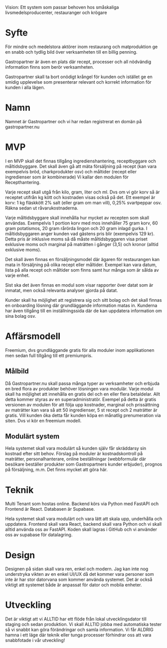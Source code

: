 Vision: Ett system som passar behoven hos småskaliga livsmedelsproducenter, restauranger och krögare

# Syfte
För mindre och medelstora aktörer inom restaurang och matproduktion ge en snabb och tydlig bild över verksamheten till en billig penning.

Gastropartner är även en plats där recept, processer och all nödvändig information finns som berör verksamheten. 

Gastropartner skall ta bort onödigt krångel för kunden och istället ge en smidig upplevelse som presenterar relevant och korrekt information för kunden i alla lägen.

# Namn
Namnet är Gastropartner och vi har redan registrerat en domän på gastropartner.nu

# MVP
I en MVP skall det finnas tillgång ingredienshantering, receptbyggare och måltidsbyggare. Det skall även gå att mäta försäljning på recept (kan vara exempelvis bröd, charkprodukter osv) och måltider (recept eller ingredienser som är kombinerade) Vi kallar den modulen för Recepthantering. 

Varje recept skall utgå från kilo, gram, liter och ml. Dvs om vi gör korv så är receptet utifrån kg kött och kostnaden visas också på det. Ett exempel är korv: 1 kg fläskkött 2% salt (eller gram om man vill), 0,25% svartpeppar osv. Räkna sedan ut råvarukostnaderna.

Varje måltidsbyggare skall innehålla hur mycket av recepten som skall användas. Exempelvis 1 portion korv med mos innehåller 75 gram korv, 60 gram potatismos, 20 gram rårörda lingon och 20 gram inlagd gurka. I måltidsbyggaren anger kunden vad gästens pris blir (exempelvis 129 kr). Detta pris är inklusive moms så då måste måltidsbyggaren visa priset exklusive moms och marginal på maträtten i gånger (3,5) och kronor (alltid exklusive moms).

Det skall även finnas en försäljningsmodel där ägaren för restaurangen kan mata in försäljning på olika recept eller måltider. Exempel kan vara datum, lista på alla recept och måltider som finns samt hur många som är sålda av varje enhet.

Sist ska det även finnas en modul som visar rapporter över datat som är inmatat, men också relevanta analyser gjorda på datat.

Kunder skall ha möjlighet att registrera sig och sitt bolag och det skall finnas en onboarding lösning där grundläggande information matas in. Kunderna har även tillgång till en inställningssida där de kan uppdatera information om sina bolag osv.

# Affärsmodell
Freemium, dvs grundläggande gratis för alla moduler inom applikationen men sedan full tillgång till ett premiumpris.

## Målbild
Då Gastropartner.nu skall passa många typer av verksamheter och erbjuda en bred flora av produkter behöver lösningen vara modulär. Varje modul skall ha möjlighet att innehålla en gratis del och en eller flera betaldelar. Allt detta kommer styras av en superadministratör. Exempel på detta är gratis versionen av modulen för att följa upp kostnader, marginal och prissättning av maträtter kan vara så att 50 ingredienser, 5 st recept och 2 maträtter är gratis. Vill kunden öka detta får kunden köpa en månatlig prenumeration via siten. Dvs vi kör en freemium modell.

## Modulärt system
Hela systemet skall vara modulärt så kunden själv får skräddarsy sin kostnad efter sitt behov. Förslag på moduler är kostnadskontroll på maträtter, personalhanterare, online beställningar (webbformulär där besökare beställer produkter som Gastropartners kunder erbjuder), prognos på försäljning, m.m. Det finns mycket att göra här.

# Teknik
Multi Tenant som hostas online. Backend körs via Python med FastAPI och Frontend är React. Databasen är Supabase.

Hela systemet skall vara modulärt och vara lätt att skala upp, underhålla och uppdatera. Frontend skall vara React, backend skall vara Python och vi skall alltid använda oss av FastAPI. Koden skall lagras i GitHub och vi använder oss av supabase för datalagring. 


# Design
Designen på sidan skall vara ren, enkel och modern. Jag kan inte nog understryka vikten av en enkel UI/UX då det kommer vara personer som inte är har stor datorvana som kommer använda systemet. Det är också viktigt att systemet både är anpassat för dator och mobila enheter.

# Utveckling
Det är viktigt att vi ALLTID har ett flöde från lokal utvecklingsdator till staging och sedan produktion. Vi skall ALLTID jobba med automatiska tester så vi snabbt kan göra förändringar och samla information. Vi får ALDRIG hamna i ett läge där teknik eller tunga processer förhindrar oss att vara snabbfotade i vår utveckling!